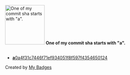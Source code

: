 <img src="https://github.com/my-badges/my-badges/blob/master/src/all-badges/abc-commit/a-commit.png?raw=true" alt="One of my commit sha starts with &quot;a&quot;." title="One of my commit sha starts with &quot;a&quot;." width="128">
<strong>One of my commit sha starts with &quot;a&quot;.</strong>
<br><br>

- <a href="https://github.com/Neptunium931/Exegol-images/commit/a0a4f31c7446f71ef934051f8f597f4354650124"><strong>a</strong>0a4f31c7446f71ef934051f8f597f4354650124</a>


Created by <a href="https://github.com/my-badges/my-badges">My Badges</a>